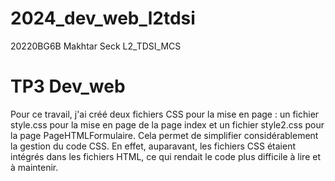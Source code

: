 # 2024_dev_web_l2tdsi
20220BG6B Makhtar Seck L2_TDSI_MCS

# TP3 Dev_web
Pour ce travail, j'ai créé deux fichiers CSS pour la mise en page : un fichier style.css pour la mise en page de la page index et un fichier style2.css pour la page PageHTMLFormulaire. Cela permet de simplifier considérablement la gestion du code CSS. En effet, auparavant, les fichiers CSS étaient intégrés dans les fichiers HTML, ce qui rendait le code plus difficile à lire et à maintenir.